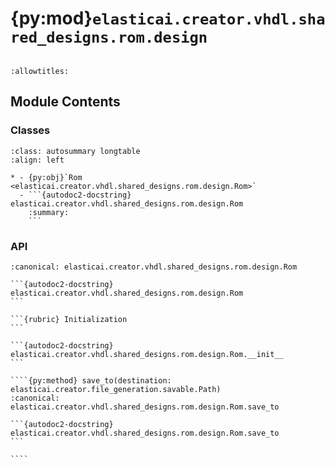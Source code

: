 # {py:mod}`elasticai.creator.vhdl.shared_designs.rom.design`

```{py:module} elasticai.creator.vhdl.shared_designs.rom.design
```

```{autodoc2-docstring} elasticai.creator.vhdl.shared_designs.rom.design
:allowtitles:
```

## Module Contents

### Classes

````{list-table}
:class: autosummary longtable
:align: left

* - {py:obj}`Rom <elasticai.creator.vhdl.shared_designs.rom.design.Rom>`
  - ```{autodoc2-docstring} elasticai.creator.vhdl.shared_designs.rom.design.Rom
    :summary:
    ```
````

### API

`````{py:class} Rom(name: str, data_width: int, values_as_integers: list[int])
:canonical: elasticai.creator.vhdl.shared_designs.rom.design.Rom

```{autodoc2-docstring} elasticai.creator.vhdl.shared_designs.rom.design.Rom
```

```{rubric} Initialization
```

```{autodoc2-docstring} elasticai.creator.vhdl.shared_designs.rom.design.Rom.__init__
```

````{py:method} save_to(destination: elasticai.creator.file_generation.savable.Path)
:canonical: elasticai.creator.vhdl.shared_designs.rom.design.Rom.save_to

```{autodoc2-docstring} elasticai.creator.vhdl.shared_designs.rom.design.Rom.save_to
```

````

`````
